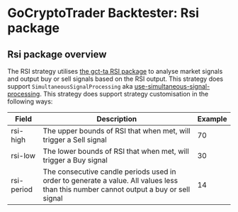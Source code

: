 # GoCryptoTrader Backtester: Rsi package

## Rsi package overview

The RSI strategy utilises [the gct-ta RSI package](https://github.com/thrasher-corp/gct-ta) to analyse market signals and output buy or sell signals based on the RSI output.
This strategy does support `SimultaneousSignalProcessing` aka [use-simultaneous-signal-processing](/backtester/config/README.md).
This strategy does support strategy customisation in the following ways:

| Field | Description |  Example |
| --- | ------- | --- |
|rsi-high| The upper bounds of RSI that when met, will trigger a Sell signal | 70 |
|rsi-low| The lower bounds of RSI that when met, will trigger a Buy signal | 30 |
|rsi-period| The consecutive candle periods used in order to generate a value. All values less than this number cannot output a buy or sell signal | 14 |

